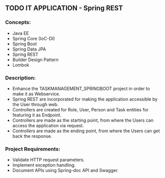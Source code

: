 ## TODO IT APPLICATION - Spring REST
### Concepts:
* Java EE
* Spring Core (IoC-DI)
* Spring Boot
* Spring Data JPA
* Spring REST
* Builder Design Pattern
* Lombok

### Description:
* Enhance the TASKMANAGEMENT_SPRINGBOOT project in order to make it as Webservice.
* Spring REST are incorporated for making the application accessible by the User through web.
* Controllers are created for Role, User, Person and Task entities for featuring it as Endpoint.
* Controllers are made as the starting point, from where the Users can access the application via request.
* Controllers are made as the ending point, from where the Users can get back the response.

### Project Requirements:
* Validate HTTP request parameters.
* Implement exception handling.
* Document APIs using Spring-doc API and Swagger.